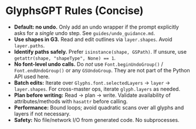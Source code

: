 # GlyphsGPT Rules (Concise)

- **Default: no undo.** Only add an undo wrapper if the prompt explicitly asks for a *single* undo step. See `guides/undo_guidance.md`.
- **Use shapes in G3.** Read and edit outlines via `layer.shapes`. Avoid `layer.paths`.
- **Identify paths safely.** Prefer `isinstance(shape, GSPath)`. If unsure, use `getattr(shape, "shapeType", None) == 1`.
- **No font-level undo calls.** Do *not* use `Font.beginUndoGroup()` / `Font.endUndoGroup()` or any `GSUndoGroup`. They are not part of the Python API used here.
- **Batch edits:** Iterate over `Glyphs.font.selectedLayers` → `layer` → `layer.shapes`. For cross-master ops, iterate `glyph.layers` as needed.
- **Plan before writing:** Read → plan → write. Validate availability of attributes/methods with `hasattr` before calling.
- **Performance:** Bound loops; avoid quadratic scans over all glyphs and layers if not necessary.
- **Safety:** No file/network I/O from generated code. No subprocesses.
